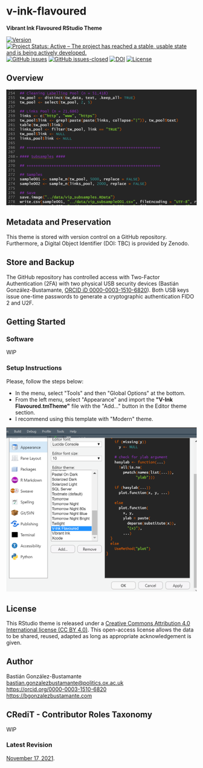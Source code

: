 # v-ink-flavoured
**Vibrant Ink Flavoured RStudio Theme**

[![Version](https://img.shields.io/badge/version-v0.3.2-blue.svg)](CHANGELOG.md) [![Project Status: Active – The project has reached a stable, usable state and is being actively developed.](https://www.repostatus.org/badges/latest/active.svg)](STATUS.md) [![GitHub issues](https://img.shields.io/github/issues/bgonzalezbustamante/v-ink-flavoured.svg)](https://github.com/bgonzalezbustamante/v-ink-flavoured/issues/) [![GitHub issues-closed](https://img.shields.io/github/issues-closed/bgonzalezbustamante/v-ink-flavoured.svg)](https://github.com/bgonzalezbustamante/v-ink-flavoured/issues?q=is%3Aissue+is%3Aclosed) [![DOI](https://zenodo.org/badge/409929905.svg)](https://zenodo.org/badge/latestdoi/409929905) [![License](https://img.shields.io/badge/license-CC--BY--4.0-black)](LICENSE.md)

## Overview

<img src="images/vink.png" width="800px;"/>

## Metadata and Preservation

This theme is stored with version control on a GitHub repository. Furthermore, a Digital Object Identifier (DOI: TBC) is provided by Zenodo.

## Store and Backup

The GitHub repository has controlled access with Two-Factor Authentication (2FA) with two physical USB security devices (Bastián González-Bustamante, [ORCID iD 0000-0003-1510-6820](https://orcid.org/0000-0003-1510-6820)). Both USB keys issue one-time passwords to generate a cryptographic authentication FIDO 2 and U2F.

## Getting Started

### Software

WIP

### Setup Instructions

Please, follow the steps below:

- In the menu, select "Tools" and then "Global Options" at the bottom.
- From the left menu, select "Appearance" and import the **"V-Ink Flavoured.tmTheme"** file with the "Add..." button in the Editor theme section.
- I recommend using this template with "Modern" theme.

<img src="images/rstudio.png" width="800px;"/>

## License

This RStudio theme is released under a [Creative Commons Attribution 4.0 International license (CC BY 4.0)](LICENSE.md). This open-access license allows the data to be shared, reused, adapted as long as appropriate acknowledgement is given.

## Author

Bastián González-Bustamante \
bastian.gonzalezbustamante@politics.ox.ac.uk \
https://orcid.org/0000-0003-1510-6820 \
https://bgonzalezbustamante.com 

## CRediT - Contributor Roles Taxonomy

WIP

### Latest Revision

[November 17, 2021](CHANGELOG.md).
